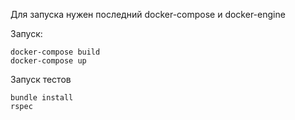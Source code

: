 Для запуска нужен последний docker-compose и docker-engine

Запуск: 
```
docker-compose build
docker-compose up
```

Запуск тестов

```
bundle install
rspec
```